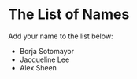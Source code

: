 The List of Names
=================

Add your name to the list below:

* Borja Sotomayor
* Jacqueline Lee
* Alex Sheen

